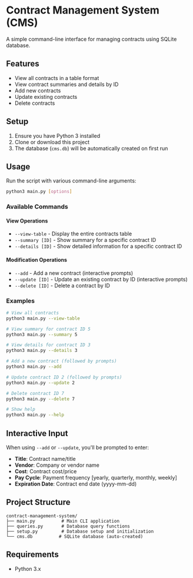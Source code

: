 # Contract Management System (CMS)

A simple command-line interface for managing contracts using SQLite database.

## Features

- View all contracts in a table format
- View contract summaries and details by ID
- Add new contracts
- Update existing contracts
- Delete contracts

## Setup

1. Ensure you have Python 3 installed
2. Clone or download this project
3. The database (`cms.db`) will be automatically created on first run

## Usage

Run the script with various command-line arguments:

```bash
python3 main.py [options]
```

### Available Commands

#### View Operations
- `--view-table` - Display the entire contracts table
- `--summary [ID]` - Show summary for a specific contract ID
- `--details [ID]` - Show detailed information for a specific contract ID

#### Modification Operations
- `--add` - Add a new contract (interactive prompts)
- `--update [ID]` - Update an existing contract by ID (interactive prompts)
- `--delete [ID]` - Delete a contract by ID

### Examples

```bash
# View all contracts
python3 main.py --view-table

# View summary for contract ID 5
python3 main.py --summary 5

# View details for contract ID 3
python3 main.py --details 3

# Add a new contract (followed by prompts)
python3 main.py --add

# Update contract ID 2 (followed by prompts)
python3 main.py --update 2

# Delete contract ID 7
python3 main.py --delete 7

# Show help
python3 main.py --help
```

## Interactive Input

When using `--add` or `--update`, you'll be prompted to enter:
- **Title**: Contract name/title
- **Vendor**: Company or vendor name
- **Cost**: Contract cost/price
- **Pay Cycle**: Payment frequency [yearly, quarterly, monthly, weekly]
- **Expiration Date**: Contract end date (yyyy-mm-dd)

## Project Structure

```
contract-management-system/
├── main.py          # Main CLI application
├── queries.py       # Database query functions
├── setup.py         # Database setup and initialization
└── cms.db          # SQLite database (auto-created)
```

## Requirements

- Python 3.x
